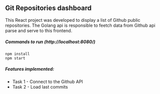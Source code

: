 ## Git Repositories dashboard
This React project was developed to display a list of Github public repositories. The Golang api is responsible to feetch data from Github api parse and serve to this frontend.

##### Commands to run (http://localhost:8080/)
  ```
npm install
npm start
```

##### Features implemented:
- Task 1 - Connect to the Github API
- Task 2 - Load last commits